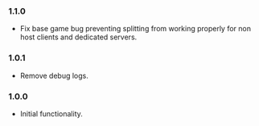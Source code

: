 ### 1.1.0

- Fix base game bug preventing splitting from working properly for non host clients and dedicated servers.

### 1.0.1

- Remove debug logs.

### 1.0.0

- Initial functionality.
